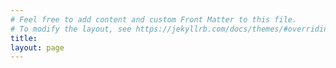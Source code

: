 ```yaml
---
# Feel free to add content and custom Front Matter to this file.
# To modify the layout, see https://jekyllrb.com/docs/themes/#overriding-theme-defaults
title: 
layout: page
---
```


<style>
html #masthead {
  white-space: nowrap;
  border-bottom: 5px solid black;
}

html #masthead:hover {
  color: red !important; /* Using !important to enforce this style */
}
</style>
